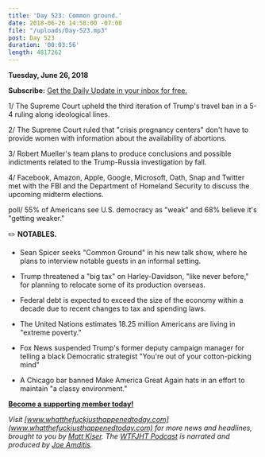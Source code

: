 ```yaml
---
title: 'Day 523: Common ground.'
date: 2018-06-26 14:58:00 -07:00
file: "/uploads/Day-523.mp3"
post: Day 523
duration: '00:03:56'
length: 4817262
---
```


**Tuesday, June 26, 2018**

**Subscribe:** [Get the Daily Update in your inbox for free.](https://whatthefuckjusthappenedtoday.com/subscribe/)

1/ The Supreme Court upheld the third iteration of Trump's travel ban in a 5-4 ruling along ideological lines.

2/ The Supreme Court ruled that "crisis pregnancy centers" don't have to provide women with information about the availability of abortions.

3/ Robert Mueller's team plans to produce conclusions and possible indictments related to the Trump-Russia investigation by fall.

4/ Facebook, Amazon, Apple, Google, Microsoft, Oath, Snap and Twitter met with the FBI and the Department of Homeland Security to discuss the upcoming midterm elections.

poll/ 55% of Americans see U.S. democracy as "weak" and 68% believe it's "getting weaker."

✏️ **NOTABLES.**

* Sean Spicer seeks "Common Ground" in his new talk show, where he plans to interview notable guests in an informal setting.

* Trump threatened a "big tax" on Harley-Davidson, "like never before," for planning to relocate some of its production overseas.

* Federal debt is expected to exceed the size of the economy within a decade due to recent changes to tax and spending laws.

* The United Nations estimates 18.25 million Americans are living in "extreme poverty."

* Fox News suspended Trump's former deputy campaign manager for telling a black Democratic strategist "You're out of your cotton-picking mind"

* A Chicago bar banned Make America Great Again hats in an effort to maintain "a classy environment."

**[Become a supporting member today!](https://whatthefuckjusthappenedtoday.com/membership/?utm_source=2017\+Donors&utm_campaign=8dccd905d9-&utm_medium=email&utm_term=0_3bd36f654c-8dccd905d9-169730397)**

*Visit [www.whatthefuckjusthappenedtoday.com](www.whatthefuckjusthappenedtoday.com) for more news and headlines, brought to you by [Matt Kiser](https://twitter.com/Matt_Kiser). The [WTFJHT Podcast](https://whatthefuckjusthappenedtoday.com/podcasts/) is narrated and produced by [Joe Amditis](https://twitter.com/jsamditis).*